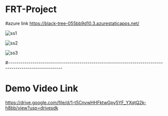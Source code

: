 # FRT-Project
#azure link https://black-tree-055bb9d10.3.azurestaticapps.net/


![ss1](https://github.com/Krishnakumar-Maurya/FRT-Project/assets/94703314/53172a26-1e25-4529-b6f1-3fb05a0393f2)


![ss2](https://github.com/Krishnakumar-Maurya/FRT-Project/assets/94703314/783882ed-26ad-48d2-81cd-ba80fe75fe65)



![ss3](https://github.com/Krishnakumar-Maurya/FRT-Project/assets/94703314/61b4f0ef-c8df-484d-94c1-3b35a3aba7fa)



#--------------------------------------------------------------------------------------------------------
# Demo Video Link
https://drive.google.com/file/d/1-t5CnvwHHFktwGpy5YF_YXqtQ2k-h8bb/view?usp=drivesdk
